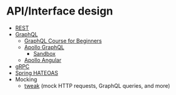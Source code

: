 # API/Interface design

- [REST](https://ics.uci.edu/~fielding/pubs/dissertation/rest_arch_style.htm)
- [GraphQL](https://graphql.org/)
  - [GraphQL Course for Beginners](https://www.youtube.com/watch?v=5199E50O7SI)
  - [Apollo GraphQL](https://www.apollographql.com/)
    - [Sandbox](https://studio.apollographql.com/sandbox/explorer/)
  - [Apollo Angular](https://the-guild.dev/graphql/apollo-angular/docs)
- [gRPC](https://grpc.io/)
- [Spring HATEOAS](https://docs.spring.io/spring-hateoas/docs/current/reference/html/)
- Mocking
  - [tweak](https://tweak-extension.com/) (mock HTTP requests, GraphQL queries, and more)

